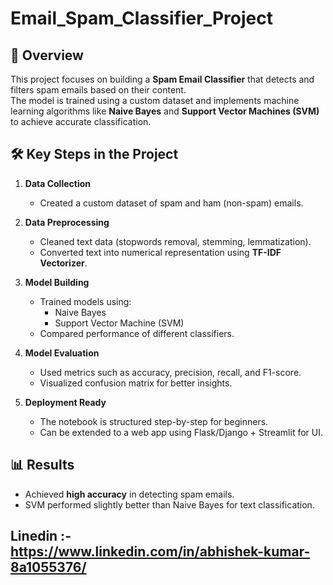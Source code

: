 # Email_Spam_Classifier_Project
 

## 📌 Overview  
This project focuses on building a **Spam Email Classifier** that detects and filters spam emails based on their content.  
The model is trained using a custom dataset and implements machine learning algorithms 
like **Naive Bayes** and **Support Vector Machines (SVM)** to achieve accurate classification.  

## 🛠️ Key Steps in the Project  
1. **Data Collection**  
   - Created a custom dataset of spam and ham (non-spam) emails.  

2. **Data Preprocessing**  
   - Cleaned text data (stopwords removal, stemming, lemmatization).  
   - Converted text into numerical representation using **TF-IDF Vectorizer**.  

3. **Model Building**  
   - Trained models using:  
     - Naive Bayes  
     - Support Vector Machine (SVM)  
   - Compared performance of different classifiers.  

4. **Model Evaluation**  
   - Used metrics such as accuracy, precision, recall, and F1-score.  
   - Visualized confusion matrix for better insights.  

5. **Deployment Ready**  
   - The notebook is structured step-by-step for beginners.  
   - Can be extended to a web app using Flask/Django + Streamlit for UI.  

## 📊 Results  
- Achieved **high accuracy** in detecting spam emails.  
- SVM performed slightly better than Naive Bayes for text classification.  

## Linedin :- https://www.linkedin.com/in/abhishek-kumar-8a1055376/
